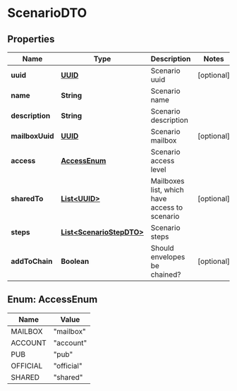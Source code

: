 # ScenarioDTO

## Properties
Name | Type | Description | Notes
------------ | ------------- | ------------- | -------------
**uuid** | [**UUID**](UUID.md) | Scenario uuid |  [optional]
**name** | **String** | Scenario name | 
**description** | **String** | Scenario description | 
**mailboxUuid** | [**UUID**](UUID.md) | Scenario mailbox |  [optional]
**access** | [**AccessEnum**](#AccessEnum) | Scenario access level | 
**sharedTo** | [**List&lt;UUID&gt;**](UUID.md) | Mailboxes list, which have access to scenario |  [optional]
**steps** | [**List&lt;ScenarioStepDTO&gt;**](ScenarioStepDTO.md) | Scenario steps | 
**addToChain** | **Boolean** | Should envelopes be chained? |  [optional]

<a name="AccessEnum"></a>
## Enum: AccessEnum
Name | Value
---- | -----
MAILBOX | &quot;mailbox&quot;
ACCOUNT | &quot;account&quot;
PUB | &quot;pub&quot;
OFFICIAL | &quot;official&quot;
SHARED | &quot;shared&quot;
